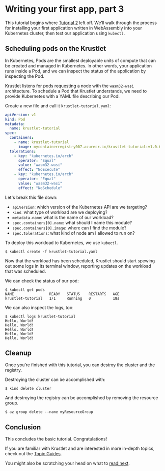 # Writing your first app, part 3

This tutorial begins where [Tutorial 2](tutorial02.md) left off. We’ll walk
through the process for installing your first application written in WebAssembly
into your Kubernetes cluster, then test our application using `kubectl`.

## Scheduling pods on the Krustlet

In Kubernetes, Pods are the smallest deployable units of compute that can be
created and managed in Kubernetes. In other words, your application runs inside
a Pod, and we can inspect the status of the application by inspecting the Pod.

Krustlet listens for pods requesting a node with the `wasm32-wasi` architecture.
To schedule a Pod that Krustlet understands, we need to provide Kubernetes with
a YAML file describing our Pod.

Create a new file and call it `krustlet-tutorial.yaml`:

```yaml
apiVersion: v1
kind: Pod
metadata:
  name: krustlet-tutorial
spec:
  containers:
    - name: krustlet-tutorial
      image: mycontainerregistry007.azurecr.io/krustlet-tutorial:v1.0.0
  tolerations:
    - key: "kubernetes.io/arch"
      operator: "Equal"
      value: "wasm32-wasi"
      effect: "NoExecute"
    - key: "kubernetes.io/arch"
      operator: "Equal"
      value: "wasm32-wasi"
      effect: "NoSchedule"
```

Let's break this file down:

- `apiVersion`: which version of the Kubernetes API are we targeting?
- `kind`: what type of workload are we deploying?
- `metadata.name`: what is the name of our workload?
- `spec.containers[0].name`: what should I name this module?
- `spec.containers[0].image`: where can I find the module?
- `spec.tolerations`: what kind of node am I allowed to run on?

To deploy this workload to Kubernetes, we use `kubectl`.

```console
$ kubectl create -f krustlet-tutorial.yaml
```

Now that the workload has been scheduled, Krustlet should start spewing out some
logs in its terminal window, reporting updates on the workload that was
scheduled.

We can check the status of our pod:

```console
$ kubectl get pods
NAME                READY   STATUS    RESTARTS   AGE
krustlet-tutorial   1/1     Running   0          18s
```

We can also inspect the logs, too:

```console
$ kubectl logs krustlet-tutorial
Hello, World!
Hello, World!
Hello, World!
Hello, World!
Hello, World!
```

## Cleanup

Once you're finished with this tutorial, you can destroy the cluster and the
registry.

Destroying the cluster can be accomplished with:

```console
$ kind delete cluster
```

And destroying the registry can be accomplished by removing the resource group.

```console
$ az group delete --name myResourceGroup
```

## Conclusion

This concludes the basic tutorial. Congratulations!

If you are familiar with Krustlet and are interested in more in-depth topics,
check out the [Topic Guides](../topics/README.md).

You might also be scratching your head on what to [read next](readnext.md).
